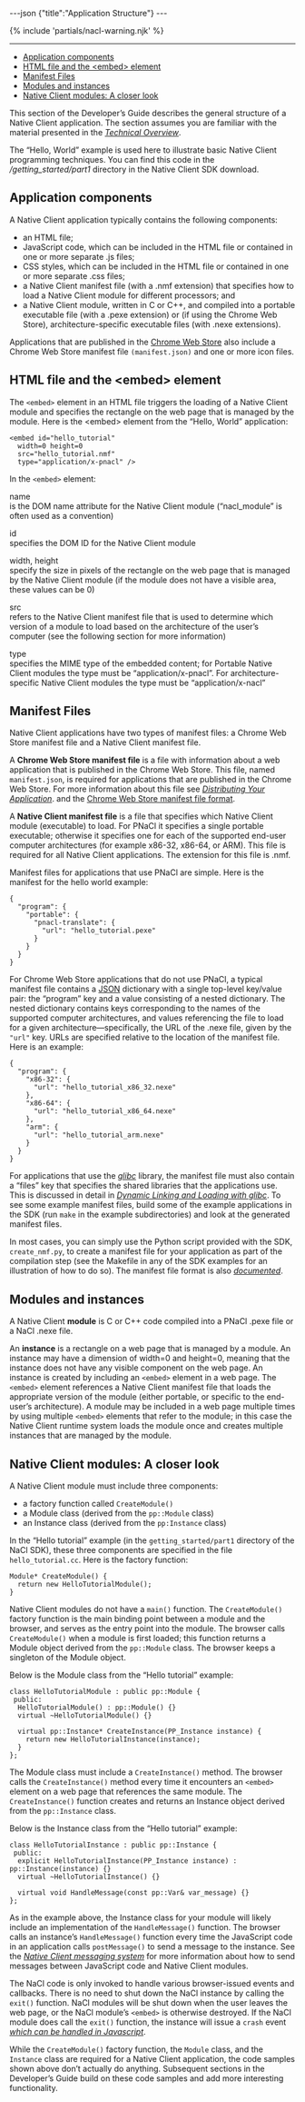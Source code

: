 ---json {"title":"Application Structure"} ---

{% include 'partials/nacl-warning.njk' %}

------------------------------------------------------------------------

-   <a href="#application-components" id="id1" class="reference internal">Application components</a>
-   <a href="#html-file-and-the-embed-element" id="id2" class="reference internal">HTML file and the &lt;embed&gt; element</a>
-   <a href="#manifest-files" id="id3" class="reference internal">Manifest Files</a>
-   <a href="#modules-and-instances" id="id4" class="reference internal">Modules and instances</a>
-   <a href="#native-client-modules-a-closer-look" id="id5" class="reference internal">Native Client modules: A closer look</a>

This section of the Developer’s Guide describes the general structure of a Native Client application. The section assumes you are familiar with the material presented in the <a href="/docs/native-client/overview" class="reference internal"><em>Technical Overview</em></a>.

The “Hello, World” example is used here to illustrate basic Native Client programming techniques. You can find this code in the */getting\_started/part1* directory in the Native Client SDK download.

Application components
----------------------

A Native Client application typically contains the following components:

-   an HTML file;
-   JavaScript code, which can be included in the HTML file or contained in one or more separate .js files;
-   CSS styles, which can be included in the HTML file or contained in one or more separate .css files;
-   a Native Client manifest file (with a .nmf extension) that specifies how to load a Native Client module for different processors; and
-   a Native Client module, written in C or C++, and compiled into a portable executable file (with a .pexe extension) or (if using the Chrome Web Store), architecture-specific executable files (with .nexe extensions).

Applications that are published in the <a href="https://chrome.google.com/webstore/search?q=%22Native+Client%22+OR+NativeClient+OR+NaCl" class="reference external">Chrome Web Store</a> also include a Chrome Web Store manifest file `(manifest.json)` and one or more icon files.

<span id="html-file"></span>HTML file and the &lt;embed&gt; element
-------------------------------------------------------------------

The `<embed>` element in an HTML file triggers the loading of a Native Client module and specifies the rectangle on the web page that is managed by the module. Here is the &lt;embed&gt; element from the “Hello, World” application:

    <embed id="hello_tutorial"
      width=0 height=0
      src="hello_tutorial.nmf"
      type="application/x-pnacl" />

In the `<embed>` element:

name  
is the DOM name attribute for the Native Client module (“nacl\_module” is often used as a convention)

id  
specifies the DOM ID for the Native Client module

width, height  
specify the size in pixels of the rectangle on the web page that is managed by the Native Client module (if the module does not have a visible area, these values can be 0)

src  
refers to the Native Client manifest file that is used to determine which version of a module to load based on the architecture of the user’s computer (see the following section for more information)

type  
specifies the MIME type of the embedded content; for Portable Native Client modules the type must be “application/x-pnacl”. For architecture-specific Native Client modules the type must be “application/x-nacl”

<span id="manifest-file"></span>Manifest Files
----------------------------------------------

Native Client applications have two types of manifest files: a Chrome Web Store manifest file and a Native Client manifest file.

A **Chrome Web Store manifest file** is a file with information about a web application that is published in the Chrome Web Store. This file, named `manifest.json`, is required for applications that are published in the Chrome Web Store. For more information about this file see <a href="/docs/native-client/devguide/distributing" class="reference internal"><em>Distributing Your Application</em></a>. and the <a href="/extensions/manifest" class="reference external">Chrome Web Store manifest file format</a>.

A **Native Client manifest file** is a file that specifies which Native Client module (executable) to load. For PNaCl it specifies a single portable executable; otherwise it specifies one for each of the supported end-user computer architectures (for example x86-32, x86-64, or ARM). This file is required for all Native Client applications. The extension for this file is .nmf.

Manifest files for applications that use PNaCl are simple. Here is the manifest for the hello world example:

    {
      "program": {
        "portable": {
          "pnacl-translate": {
            "url": "hello_tutorial.pexe"
          }
        }
      }
    }

For Chrome Web Store applications that do not use PNaCl, a typical manifest file contains a <a href="http://www.json.org/" class="reference external">JSON</a> dictionary with a single top-level key/value pair: the “program” key and a value consisting of a nested dictionary. The nested dictionary contains keys corresponding to the names of the supported computer architectures, and values referencing the file to load for a given architecture—specifically, the URL of the .nexe file, given by the `"url"` key. URLs are specified relative to the location of the manifest file. Here is an example:

    {
      "program": {
        "x86-32": {
          "url": "hello_tutorial_x86_32.nexe"
        },
        "x86-64": {
          "url": "hello_tutorial_x86_64.nexe"
        },
        "arm": {
          "url": "hello_tutorial_arm.nexe"
        }
      }
    }

For applications that use the <a href="/docs/native-client/devguide/devcycle/dynamic-loading#c-libraries" class="reference internal"><em>glibc</em></a> library, the manifest file must also contain a “files” key that specifies the shared libraries that the applications use. This is discussed in detail in <a href="/docs/native-client/devguide/devcycle/dynamic-loading" class="reference internal"><em>Dynamic Linking and Loading with glibc</em></a>. To see some example manifest files, build some of the example applications in the SDK (run `make` in the example subdirectories) and look at the generated manifest files.

In most cases, you can simply use the Python script provided with the SDK, `create_nmf.py`, to create a manifest file for your application as part of the compilation step (see the Makefile in any of the SDK examples for an illustration of how to do so). The manifest file format is also <a href="/docs/native-client/reference/nacl-manifest-format" class="reference internal"><em>documented</em></a>.

Modules and instances
---------------------

A Native Client **module** is C or C++ code compiled into a PNaCl .pexe file or a NaCl .nexe file.

An **instance** is a rectangle on a web page that is managed by a module. An instance may have a dimension of width=0 and height=0, meaning that the instance does not have any visible component on the web page. An instance is created by including an `<embed>` element in a web page. The `<embed>` element references a Native Client manifest file that loads the appropriate version of the module (either portable, or specific to the end-user’s architecture). A module may be included in a web page multiple times by using multiple `<embed>` elements that refer to the module; in this case the Native Client runtime system loads the module once and creates multiple instances that are managed by the module.

Native Client modules: A closer look
------------------------------------

A Native Client module must include three components:

-   a factory function called `CreateModule()`
-   a Module class (derived from the `pp::Module` class)
-   an Instance class (derived from the `pp:Instance` class)

In the “Hello tutorial” example (in the `getting_started/part1` directory of the NaCl SDK), these three components are specified in the file `hello_tutorial.cc`. Here is the factory function:

    Module* CreateModule() {
      return new HelloTutorialModule();
    }

Native Client modules do not have a `main()` function. The `CreateModule()` factory function is the main binding point between a module and the browser, and serves as the entry point into the module. The browser calls `CreateModule()` when a module is first loaded; this function returns a Module object derived from the `pp::Module` class. The browser keeps a singleton of the Module object.

Below is the Module class from the “Hello tutorial” example:

    class HelloTutorialModule : public pp::Module {
     public:
      HelloTutorialModule() : pp::Module() {}
      virtual ~HelloTutorialModule() {}

      virtual pp::Instance* CreateInstance(PP_Instance instance) {
        return new HelloTutorialInstance(instance);
      }
    };

The Module class must include a `CreateInstance()` method. The browser calls the `CreateInstance()` method every time it encounters an `<embed>` element on a web page that references the same module. The `CreateInstance()` function creates and returns an Instance object derived from the `pp::Instance` class.

Below is the Instance class from the “Hello tutorial” example:

    class HelloTutorialInstance : public pp::Instance {
     public:
      explicit HelloTutorialInstance(PP_Instance instance) : pp::Instance(instance) {}
      virtual ~HelloTutorialInstance() {}

      virtual void HandleMessage(const pp::Var& var_message) {}
    };

As in the example above, the Instance class for your module will likely include an implementation of the `HandleMessage()` function. The browser calls an instance’s `HandleMessage()` function every time the JavaScript code in an application calls `postMessage()` to send a message to the instance. See the <a href="/docs/native-client/devguide/coding/message-system" class="reference internal"><em>Native Client messaging system</em></a> for more information about how to send messages between JavaScript code and Native Client modules.

The NaCl code is only invoked to handle various browser-issued events and callbacks. There is no need to shut down the NaCl instance by calling the `exit()` function. NaCl modules will be shut down when the user leaves the web page, or the NaCl module’s `<embed>` is otherwise destroyed. If the NaCl module does call the `exit()` function, the instance will issue a `crash` event <a href="/docs/native-client/devguide/coding/progress-events" class="reference internal"><em>which can be handled in Javascript</em></a>.

While the `CreateModule()` factory function, the `Module` class, and the `Instance` class are required for a Native Client application, the code samples shown above don’t actually do anything. Subsequent sections in the Developer’s Guide build on these code samples and add more interesting functionality.
